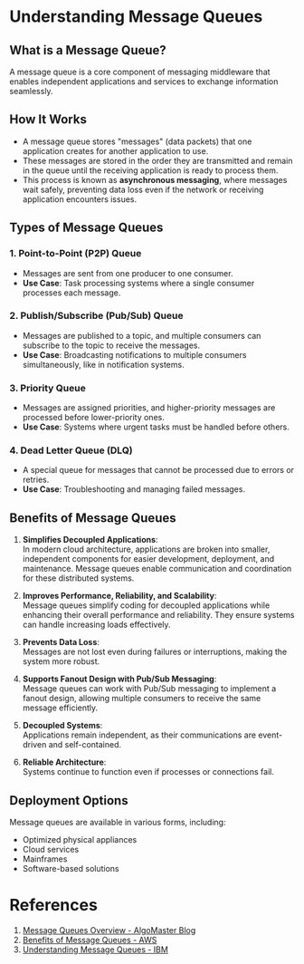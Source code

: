 # Understanding Message Queues

## What is a Message Queue?

A message queue is a core component of messaging middleware that enables independent applications and services to exchange information seamlessly.

## How It Works

- A message queue stores "messages" (data packets) that one application creates for another application to use.
- These messages are stored in the order they are transmitted and remain in the queue until the receiving application is ready to process them.
- This process is known as **asynchronous messaging**, where messages wait safely, preventing data loss even if the network or receiving application encounters issues.

## Types of Message Queues

### 1. Point-to-Point (P2P) Queue

- Messages are sent from one producer to one consumer.
- **Use Case**: Task processing systems where a single consumer processes each message.

### 2. Publish/Subscribe (Pub/Sub) Queue

- Messages are published to a topic, and multiple consumers can subscribe to the topic to receive the messages.
- **Use Case**: Broadcasting notifications to multiple consumers simultaneously, like in notification systems.

### 3. Priority Queue

- Messages are assigned priorities, and higher-priority messages are processed before lower-priority ones.
- **Use Case**: Systems where urgent tasks must be handled before others.

### 4. Dead Letter Queue (DLQ)

- A special queue for messages that cannot be processed due to errors or retries.
- **Use Case**: Troubleshooting and managing failed messages.

## Benefits of Message Queues

1. **Simplifies Decoupled Applications**:  
   In modern cloud architecture, applications are broken into smaller, independent components for easier development, deployment, and maintenance. Message queues enable communication and coordination for these distributed systems.
2. **Improves Performance, Reliability, and Scalability**:  
   Message queues simplify coding for decoupled applications while enhancing their overall performance and reliability. They ensure systems can handle increasing loads effectively.

3. **Prevents Data Loss**:  
   Messages are not lost even during failures or interruptions, making the system more robust.

4. **Supports Fanout Design with Pub/Sub Messaging**:  
   Message queues can work with Pub/Sub messaging to implement a fanout design, allowing multiple consumers to receive the same message efficiently.

5. **Decoupled Systems**:  
   Applications remain independent, as their communications are event-driven and self-contained.

6. **Reliable Architecture**:  
   Systems continue to function even if processes or connections fail.

## Deployment Options

Message queues are available in various forms, including:

- Optimized physical appliances
- Cloud services
- Mainframes
- Software-based solutions

# References

1. [Message Queues Overview - AlgoMaster Blog](https://blog.algomaster.io/p/message-queues)
2. [Benefits of Message Queues - AWS](https://aws.amazon.com/message-queue/benefits/)
3. [Understanding Message Queues - IBM](https://www.ibm.com/think/topics/message-queues#:~:text=Message%20queues%20enable%20these%20decoupled,receiving%20the%20message%20confirms%20processing.)
